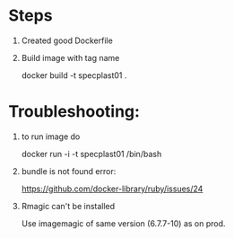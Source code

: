 # Steps

1. Created good Dockerfile

2. Build image with tag name

   docker build -t specplast01 .

# Troubleshooting:

1. to run image do

   docker run -i -t specplast01 /bin/bash

2. bundle is not found error:

   https://github.com/docker-library/ruby/issues/24

3. Rmagic can't be installed

   Use imagemagic of same version (6.7.7-10) as on prod.
